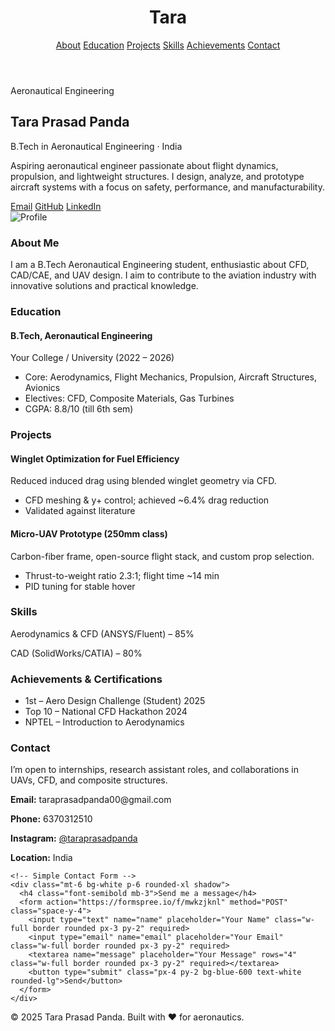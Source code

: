   <!DOCTYPE html>
<html lang="en">
<head>
  <meta charset="UTF-8" />
  <meta name="viewport" content="width=device-width, initial-scale=1.0"/>
  <title>Aeronautical Engineering Portfolio</title>
  <link href="https://cdn.jsdelivr.net/npm/tailwindcss@2.2.19/dist/tailwind.min.css" rel="stylesheet">
  <script src="https://kit.fontawesome.com/2d3d5a8d4a.js" crossorigin="anonymous"></script>
</head>
<body class="bg-gray-50 text-gray-800">

  <!-- Navbar -->
  <header class="bg-white shadow sticky top-0 z-50">
    <div class="max-w-6xl mx-auto px-4 py-4 flex justify-between items-center">
      <h1 class="text-xl font-bold text-blue-700"><i class="fas fa-plane"></i> Tara</h1>
      <nav class="hidden md:flex space-x-6">
        <a href="#about" class="hover:text-blue-600">About</a>
        <a href="#education" class="hover:text-blue-600">Education</a>
        <a href="#projects" class="hover:text-blue-600">Projects</a>
        <a href="#skills" class="hover:text-blue-600">Skills</a>
        <a href="#achievements" class="hover:text-blue-600">Achievements</a>
        <a href="#contact" class="hover:text-blue-600">Contact</a>
      </nav>
    </div>
  </header>

  <!-- Hero -->
  <section id="home" class="max-w-6xl mx-auto px-4 py-16 grid md:grid-cols-2 gap-10 items-center">
    <div>
      <span class="inline-block px-3 py-1 bg-blue-100 text-blue-700 rounded-full text-sm">Aeronautical Engineering</span>
      <h2 class="text-4xl font-bold mt-4">Tara Prasad Panda</h2>
      <p class="text-lg text-gray-600 mt-2">B.Tech in Aeronautical Engineering · India</p>
      <p class="mt-4">Aspiring aeronautical engineer passionate about flight dynamics, propulsion, and lightweight structures. I design, analyze, and prototype aircraft systems with a focus on safety, performance, and manufacturability.</p>
      <div class="mt-6 flex space-x-3">
        <a href="mailto:taraprasadpanda00@gmail.com" class="px-4 py-2 bg-blue-600 text-white rounded-lg"><i class="fas fa-envelope"></i> Email</a>
        <a href="https://github.com/yourhandle" target="_blank" class="px-4 py-2 bg-gray-800 text-white rounded-lg"><i class="fab fa-github"></i> GitHub</a>
        <a href="https://linkedin.com/in/yourhandle" target="_blank" class="px-4 py-2 bg-blue-700 text-white rounded-lg"><i class="fab fa-linkedin"></i> LinkedIn</a>
      </div>
    </div>
    <div>
      <img src="https://images.unsplash.com/photo-1531297484001-80022131f5a1?q=80&w=640&auto=format&fit=crop" alt="Profile" class="rounded-2xl shadow-lg">
    </div>
  </section>

  <!-- About -->
  <section id="about" class="max-w-6xl mx-auto px-4 py-12">
    <h3 class="text-2xl font-bold mb-4">About Me</h3>
    <p class="text-gray-600">I am a B.Tech Aeronautical Engineering student, enthusiastic about CFD, CAD/CAE, and UAV design. I aim to contribute to the aviation industry with innovative solutions and practical knowledge.</p>
  </section>

  <!-- Education -->
  <section id="education" class="max-w-6xl mx-auto px-4 py-12">
    <h3 class="text-2xl font-bold mb-4">Education</h3>
    <div class="bg-white p-6 rounded-xl shadow">
      <h4 class="font-semibold">B.Tech, Aeronautical Engineering</h4>
      <p class="text-gray-500">Your College / University (2022 – 2026)</p>
      <ul class="list-disc pl-5 text-gray-600 mt-2">
        <li>Core: Aerodynamics, Flight Mechanics, Propulsion, Aircraft Structures, Avionics</li>
        <li>Electives: CFD, Composite Materials, Gas Turbines</li>
        <li>CGPA: 8.8/10 (till 6th sem)</li>
      </ul>
    </div>
  </section>

  <!-- Projects -->
  <section id="projects" class="max-w-6xl mx-auto px-4 py-12">
    <h3 class="text-2xl font-bold mb-6">Projects</h3>
    <div class="grid md:grid-cols-2 gap-6">
      <div class="bg-white p-6 rounded-xl shadow">
        <h4 class="font-semibold">Winglet Optimization for Fuel Efficiency</h4>
        <p class="text-gray-600 text-sm mt-1">Reduced induced drag using blended winglet geometry via CFD.</p>
        <ul class="list-disc pl-5 mt-2 text-gray-600">
          <li>CFD meshing & y+ control; achieved ~6.4% drag reduction</li>
          <li>Validated against literature</li>
        </ul>
      </div>
      <div class="bg-white p-6 rounded-xl shadow">
        <h4 class="font-semibold">Micro-UAV Prototype (250mm class)</h4>
        <p class="text-gray-600 text-sm mt-1">Carbon-fiber frame, open-source flight stack, and custom prop selection.</p>
        <ul class="list-disc pl-5 mt-2 text-gray-600">
          <li>Thrust-to-weight ratio 2.3:1; flight time ~14 min</li>
          <li>PID tuning for stable hover</li>
        </ul>
      </div>
    </div>
  </section>

  <!-- Skills -->
  <section id="skills" class="max-w-6xl mx-auto px-4 py-12">
    <h3 class="text-2xl font-bold mb-6">Skills</h3>
    <div class="grid md:grid-cols-2 gap-6">
      <div class="bg-white p-6 rounded-xl shadow">
        <p>Aerodynamics & CFD (ANSYS/Fluent) – 85%</p>
        <div class="w-full bg-gray-200 h-2 rounded"><div class="bg-blue-600 h-2 rounded" style="width:85%"></div></div>
      </div>
      <div class="bg-white p-6 rounded-xl shadow">
        <p>CAD (SolidWorks/CATIA) – 80%</p>
        <div class="w-full bg-gray-200 h-2 rounded"><div class="bg-blue-600 h-2 rounded" style="width:80%"></div></div>
      </div>
    </div>
  </section>

  <!-- Achievements -->
  <section id="achievements" class="max-w-6xl mx-auto px-4 py-12">
    <h3 class="text-2xl font-bold mb-6">Achievements & Certifications</h3>
    <ul class="list-disc pl-5 text-gray-600">
      <li>1st – Aero Design Challenge (Student) 2025</li>
      <li>Top 10 – National CFD Hackathon 2024</li>
      <li>NPTEL – Introduction to Aerodynamics</li>
    </ul>
  </section>

  <!-- Contact -->
  <section id="contact" class="max-w-6xl mx-auto px-4 py-12">
    <h3 class="text-2xl font-bold mb-4">Contact</h3>
    <p class="text-gray-600">I’m open to internships, research assistant roles, and collaborations in UAVs, CFD, and composite structures.</p>
    <div class="mt-4 space-y-2">
      <p><strong>Email:</strong> taraprasadpanda00@gmail.com</p>
      <p><strong>Phone:</strong> 6370312510</p>
      <p><strong>Instagram:</strong> <a href="https://instagram.com/taraprasadpanda" target="_blank" class="text-blue-600">@taraprasadpanda</a></p>
      <p><strong>Location:</strong> India</p>
    </div>

    <!-- Simple Contact Form -->
    <div class="mt-6 bg-white p-6 rounded-xl shadow">
      <h4 class="font-semibold mb-3">Send me a message</h4>
      <form action="https://formspree.io/f/mwkzjknl" method="POST" class="space-y-4">
        <input type="text" name="name" placeholder="Your Name" class="w-full border rounded px-3 py-2" required>
        <input type="email" name="email" placeholder="Your Email" class="w-full border rounded px-3 py-2" required>
        <textarea name="message" placeholder="Your Message" rows="4" class="w-full border rounded px-3 py-2" required></textarea>
        <button type="submit" class="px-4 py-2 bg-blue-600 text-white rounded-lg">Send</button>
      </form>
    </div>
  </section>

  <!-- Footer -->
  <footer class="bg-gray-100 py-6 mt-10">
    <p class="text-center text-sm text-gray-500">© 2025 Tara Prasad Panda. Built with ❤️ for aeronautics.</p>
  </footer>

</body>
</html>
   

